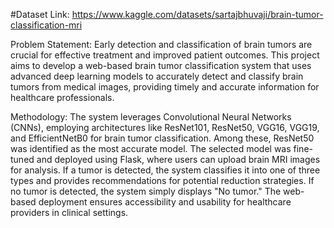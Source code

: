#Dataset Link:
          https://www.kaggle.com/datasets/sartajbhuvaji/brain-tumor-classification-mri

Problem Statement: Early detection and classification of brain tumors are crucial for effective treatment and improved patient outcomes. This project aims to develop a web-based brain tumor classification system that uses advanced deep learning models to accurately detect and classify brain tumors from medical images, providing timely and accurate information for healthcare professionals.

Methodology: The system leverages Convolutional Neural Networks (CNNs), employing architectures like ResNet101, ResNet50, VGG16, VGG19, and EfficientNetB0 for brain tumor classification. Among these, ResNet50 was identified as the most accurate model. The selected model was fine-tuned and deployed using Flask, where users can upload brain MRI images for analysis. If a tumor is detected, the system classifies it into one of three types and provides recommendations for potential reduction strategies. If no tumor is detected, the system simply displays "No tumor." The web-based deployment ensures accessibility and usability for healthcare providers in clinical settings.






